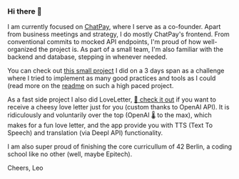 ### Hi there 👋

I am currently focused on [ChatPay](https://github.com/TON-42), where I serve as a co-founder. Apart from business meetings and strategy, I do mostly ChatPay's frontend. From conventional commits to mocked API endpoints, I'm proud of how well-organized the project is. As part of a small team, I'm also familiar with the backend and database, stepping in whenever needed.

You can check out [this small project](https://enterprise-decision-tracker.vercel.app/) I did on a 3 days span as a challenge where I tried to implement as many good practices and tools as I could (read more on the [readme](https://github.com/lmangall/enterprise_decision_tracker) on such a high paced project.

As a fast side project I also did LoveLetter, [💌 check it out](https://langgenie.xyz/loveletter) if you want to receive a cheesy love letter just for you (custom thanks to OpenAI API). It is ridiculously and voluntarily over the top (OpenAI 🌡️ to the max), which makes for a fun love letter, and the app provide you with TTS (Text To Speech) and translation (via Deepl API) functionality.

I am also super proud of finishing the core curricullum of 42 Berlin, a coding school like no other (well, maybe Epitech).

Cheers,
Leo
<!--
**lmangall/lmangall** is a ✨ _special_ ✨ repository because its `README.md` (this file) appears on your GitHub profile.

Here are some ideas to get you started:

- 🔭 I’m currently working on ...
- 🌱 I’m currently learning ...
- 👯 I’m looking to collaborate on ...
- 🤔 I’m looking for help with ...
- 💬 Ask me about ...
- 📫 How to reach me: ...
- 😄 Pronouns: ...
- ⚡ Fun fact: ...
-->
